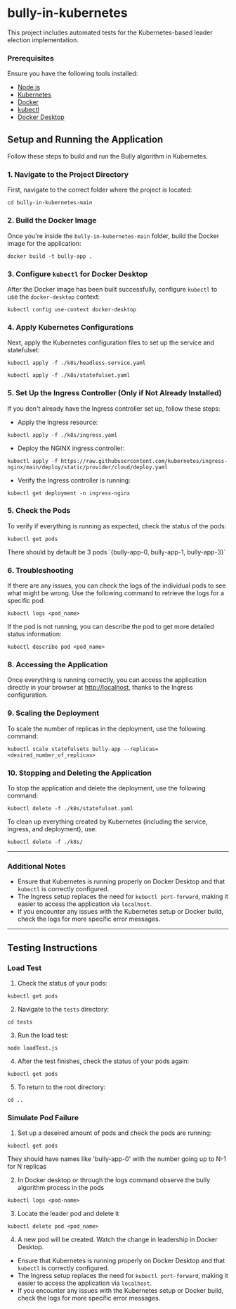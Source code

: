 # bully-in-kubernetes
This project includes automated tests for the Kubernetes-based leader election implementation.

### Prerequisites

Ensure you have the following tools installed:
- [Node.js](https://nodejs.org/)
- [Kubernetes](https://kubernetes.io/docs/setup/)
- [Docker](https://www.docker.com/get-started)
- [kubectl](https://kubernetes.io/docs/reference/kubectl/overview/)
- [Docker Desktop](https://www.docker.com/products/docker-desktop)

## Setup and Running the Application

Follow these steps to build and run the Bully algorithm in Kubernetes.

### 1. Navigate to the Project Directory
First, navigate to the correct folder where the project is located:
```
cd bully-in-kubernetes-main
```
### 2. Build the Docker Image
Once you're inside the `bully-in-kubernetes-main` folder, build the Docker image for the application:
```
docker build -t bully-app .
```
### 3. Configure `kubectl` for Docker Desktop
After the Docker image has been built successfully, configure `kubectl` to use the `docker-desktop` context:
```
kubectl config use-context docker-desktop
```
### 4. Apply Kubernetes Configurations
Next, apply the Kubernetes configuration files to set up the service and statefulset:
```
kubectl apply -f ./k8s/headless-service.yaml
```
```
kubectl apply -f ./k8s/statefulset.yaml
```

### 5. Set Up the Ingress Controller (Only if Not Already Installed)
If you don't already have the Ingress controller set up, follow these steps:

- Apply the Ingress resource:

```
kubectl apply -f ./k8s/ingress.yaml

```

- Deploy the NGINX ingress controller:
```
kubectl apply -f https://raw.githubusercontent.com/kubernetes/ingress-nginx/main/deploy/static/provider/cloud/deploy.yaml
```

- Verify the Ingress controller is running:
```
kubectl get deployment -n ingress-nginx
```

### 5. Check the Pods
To verify if everything is running as expected, check the status of the pods:
```
kubectl get pods
```
There should by default be 3 pods ´{bully-app-0, bully-app-1, bully-app-3}´ 

### 6. Troubleshooting
If there are any issues, you can check the logs of the individual pods to see what might be wrong. Use the following command to retrieve the logs for a specific pod:
```
kubectl logs <pod_name>
```
If the pod is not running, you can describe the pod to get more detailed status information:
```
kubectl describe pod <pod_name>
```

### 8. Accessing the Application
Once everything is running correctly, you can access the application directly in your browser at [http://localhost](http://localhost), thanks to the Ingress configuration.

### 9. Scaling the Deployment
To scale the number of replicas in the deployment, use the following command:

```
kubectl scale statefulsets bully-app --replicas=<desired_number_of_replicas>
```
### 10. Stopping and Deleting the Application
To stop the application and delete the deployment, use the following command:
```
kubectl delete -f ./k8s/statefulset.yaml
```
To clean up everything created by Kubernetes (including the service, ingress, and deployment), use:

```
kubectl delete -f ./k8s/
```

---

### Additional Notes
- Ensure that Kubernetes is running properly on Docker Desktop and that `kubectl` is correctly configured.
- The Ingress setup replaces the need for `kubectl port-forward`, making it easier to access the application via `localhost`.
- If you encounter any issues with the Kubernetes setup or Docker build, check the logs for more specific error messages.

---

## Testing Instructions

### Load Test

1. Check the status of your pods:
```
kubectl get pods
```
2. Navigate to the `tests` directory:
```
cd tests
```
3. Run the load test:
```
node loadTest.js
```
4. After the test finishes, check the status of your pods again:
```
kubectl get pods
```
5. To return to the root directory:
```
cd ..
```
### Simulate Pod Failure
1. Set up a deseired amount of pods and check the pods are running:
```
kubectl get pods
```
They should have names like 'bully-app-0' with the number going up to N-1 for N replicas


2. In Docker desktop or through the logs command observe the bully algorithm process in the pods
```
kubectl logs <pod-name>
```
3. Locate the leader pod and delete it
```
kubectl delete pod <pod_name>
```
4. A new pod will be created. Watch the change in leadership in Docker Desktop.



- Ensure that Kubernetes is running properly on Docker Desktop and that `kubectl` is correctly configured.
- The Ingress setup replaces the need for `kubectl port-forward`, making it easier to access the application via `localhost`.
- If you encounter any issues with the Kubernetes setup or Docker build, check the logs for more specific error messages.



